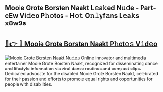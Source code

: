 ## Mooie Grote Borsten Naakt L𝚎a𝚔ed N𝚞𝚍e - Part-cEw Vi𝚍𝚎o P𝚑𝚘tos - H𝚘𝚝 O𝚗𝚕yf𝚊ns L𝚎a𝚔s x8w9s

# <h2><a href="http://kf3djq4.oniu.top/?m=Mooie+Grote+Borsten+Naakt">🔗👉 🔴 Mooie Grote Borsten Naakt P𝚑ot𝚘𝚜 V𝚒d𝚎o</a></h2>

[![Mooie Grote Borsten Naakt Nu𝚍e𝚜](https://i.imgur.com/0qMVB7G.gif)](http://kf3djq4.oniu.top/?m=Mooie+Grote+Borsten+Naakt)
Online innovator and multimedia entertainer Mooie Grote Borsten Naakt, recognized for disseminating dance and lifestyle information via viral dance routines and compact clips. Dedicated advocate for the disabled Mooie Grote Borsten Naakt, celebrated for their passion and efforts to promote equal rights and opportunities for people with disabilities.  
